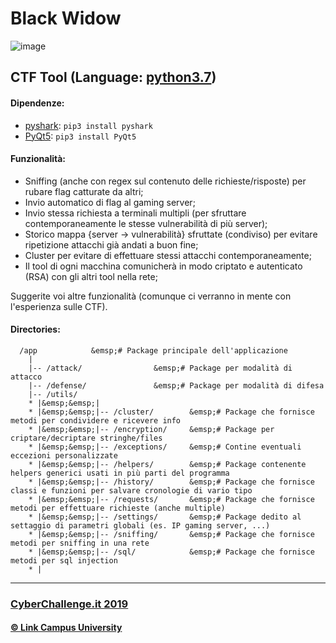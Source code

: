 # Black Widow
![image](https://www.relativeuniverse.net/black-widow.jpeg)

## CTF Tool (Language: [python3.7](https://www.python.org/downloads/))

#### Dipendenze:
 - [pyshark](https://pypi.org/project/pyshark/): `pip3 install pyshark`
 - [PyQt5](https://pypi.org/project/PyQt5/): `pip3 install PyQt5`

#### Funzionalità:
 - Sniffing (anche con regex sul contenuto delle richieste/risposte) per rubare flag catturate da altri;
 - Invio automatico di flag al gaming server;
 - Invio stessa richiesta a terminali multipli (per sfruttare contemporaneamente le stesse vulnerabilità di più server);
 - Storico mappa {server -> vulnerabilità} sfruttate (condiviso) per evitare ripetizione attacchi già andati a buon fine;
 - Cluster per evitare di effettuare stessi attacchi contemporaneamente;
 - Il tool di ogni macchina comunicherà in modo criptato e autenticato (RSA) con gli altri tool nella rete;

Suggerite voi altre funzionalità (comunque ci verranno in mente con l'esperienza sulle CTF).

#### Directories:
```
  /app            &emsp;# Package principale dell'applicazione
    |
    |-- /attack/                &emsp;# Package per modalità di attacco
    |-- /defense/               &emsp;# Package per modalità di difesa
    |-- /utils/
    * |&emsp;&emsp;|
    * |&emsp;&emsp;|-- /cluster/        &emsp;# Package che fornisce metodi per condividere e ricevere info
    * |&emsp;&emsp;|-- /encryption/     &emsp;# Package per criptare/decriptare stringhe/files
    * |&emsp;&emsp;|-- /exceptions/     &emsp;# Contine eventuali eccezioni personalizzate
    * |&emsp;&emsp;|-- /helpers/        &emsp;# Package contenente helpers generici usati in più parti del programma
    * |&emsp;&emsp;|-- /history/        &emsp;# Package che fornisce classi e funzioni per salvare cronologie di vario tipo
    * |&emsp;&emsp;|-- /requests/       &emsp;# Package che fornisce metodi per effettuare richieste (anche multiple)
    * |&emsp;&emsp;|-- /settings/       &emsp;# Package dedito al settaggio di parametri globali (es. IP gaming server, ...)
    * |&emsp;&emsp;|-- /sniffing/       &emsp;# Package che fornisce metodi per sniffing in una rete
    * |&emsp;&emsp;|-- /sql/            &emsp;# Package che fornisce metodi per sql injection
    * |
```


<hr/>

### [CyberChallenge.it 2019](https://www.cyberchallenge.it)
#### [© Link Campus University](https://www.unilink.it)
